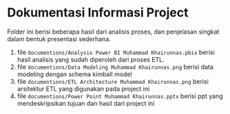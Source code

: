 # Dokumentasi Informasi Project

Folder ini berisi beberapa hasil dari analisis proses, dan penjelasan singkat dalam bentuk presentasi sederhana.

1. file `documentions/Analysis Power BI Muhammad Khairunnas.pbix` berisi hasil analisis yang sudah diperoleh dari proses ETL.
2. file `documentions/Data Modeling Muhammad Khairunnas.png` berisi data modeling dengan schema kimball model
3. file `documentions/ETL Architecture Muhammad Khairunnas.png` berisi arsitektur ETL yang digunakan pada project ini
4. file `documentions/Power Point Muhammad Khairunnas.pptx` berisi ppt yang mendeskripsikan tujuan dan hasil dari project ini